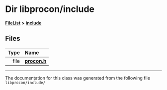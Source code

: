 

# Dir libprocon/include



[**FileList**](files.md) **>** [**include**](dir_6c35e630e6a271fb2148d779da44ad7c.md)












## Files

| Type | Name |
| ---: | :--- |
| file | [**procon.h**](procon_8h.md) <br> |



























































------------------------------
The documentation for this class was generated from the following file `libprocon/include/`

